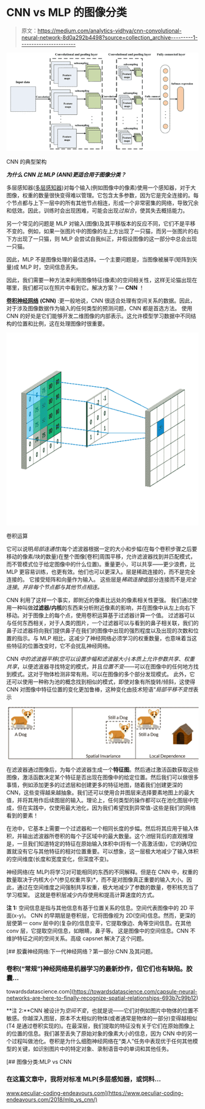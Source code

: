 # CNN vs MLP 的图像分类

> 原文：<https://medium.com/analytics-vidhya/cnn-convolutional-neural-network-8d0a292b4498?source=collection_archive---------1----------------------->

![](img/67556dfc8070f971f93b91aba5ac7df7.png)

CNN 的典型架构

***为什么 CNN 比 MLP (ANN)更适合用于图像分类？***

多层感知器([多层感知器](https://en.wikipedia.org/wiki/Multilayer_perceptron))对每个输入(例如图像中的像素)使用一个感知器，对于大图像，权重的数量很快变得难以管理。它包含太多参数，因为它是完全连接的。每个节点都与上下一层中的所有其他节点相连，形成一个非常密集的网络，导致冗余和低效。因此，训练时会出现困难，可能会出现*过拟合*，使其失去概括能力。

另一个常见的问题是 MLP 对输入(图像)及其平移版本的反应不同，它们不是平移不变的。例如，如果一张图片中的图像的左上方出现了一只猫，而另一张图片的右下方出现了一只猫，则 MLP 会尝试自我纠正，并假设图像的这一部分中总会出现一只猫。

因此，MLP 不是图像处理的最佳选择。一个主要问题是，当图像被展平(矩阵到矢量)成 MLP 时，空间信息丢失。

因此，我们需要一种方法来利用图像特征(像素)的空间相关性，这样无论猫出现在哪里，我们都可以在照片中看到它。解决方案？— **CNN** ！

[**卷积神经网络**](https://en.wikipedia.org/wiki/Convolutional_neural_network) **(CNN)** :更一般地说，CNN 很适合处理有空间关系的数据。因此，对于涉及图像数据作为输入的任何类型的预测问题，CNN 都是首选方法。
使用 CNN 的好处是它们能够开发二维图像的内部表示。这允许模型学习数据中不同结构的位置和比例，这在处理图像时很重要。

![](img/dce9fe74bd31341e922b2b52c68514d3.png)

卷积运算

它可以说明*局部连通性*(每个滤波器根据一定的大小和步幅(在每个卷积步骤之后要移动的像素/块的数量)在整个图像[卷积]周围平移，允许滤波器找到并匹配模式，而不管模式位于给定图像中的什么位置)。重量更小，可以共享——更少浪费，比 MLP 更容易训练，也更有效。他们也可以更深入。层是稀疏连接的，而不是完全连接的。
它接受矩阵和向量作为输入。
这些层是*稀疏连接*或部分连接而不是*完全连接*。*并非每个节点都与其他节点相连。*

CNN 利用了这样一个事实，即附近的像素比远处的像素相关性更强。
我们通过使用一种叫做**过滤器/内核**的东西来分析附近像素的影响，并在图像中从左上向右下移动。对于图像上的每个点，使用卷积运算基于过滤器计算一个值。
过滤器可以与任何东西相关，对于人类的图片，一个过滤器可以与看到的鼻子相关联，我们的鼻子过滤器将向我们提供鼻子在我们的图像中出现的强烈程度以及出现的次数和位置的指示。与 MLP 相比，这减少了神经网络必须学习的权重数量，也意味着当这些特征的位置改变时，它不会扰乱神经网络。

CNN *中的滤波器平移(您可以设置步幅和滤波器大小)本质上允许参数共享*、*权重共享*，以便滤波器寻找特定的模式，并且*位置不变*——可以在图像中的任何地方找到模式。这对于物体检测非常有用。可以在图像的多个部分发现模式。
此外，它还可以使用一种称为池的概念找到相似的模式，即使对象有所旋转/倾斜，这使得 CNN 对图像中特征位置的变化更加鲁棒，这种变化由技术短语“*局部平移不变性*表示

![](img/5447dfe862a69cbb2179a6893857a0df.png)

在滤波器通过图像后，为每个滤波器生成一个**特征图**。然后通过激活函数获取这些图像，激活函数决定某个特征是否出现在图像中的给定位置。然后我们可以做很多事情，例如添加更多的过滤层和创建更多的特征地图，随着我们创建更深的 CNN，这些变得越来越抽象。我们还可以使用合并图层来选择要素地图上的最大值，并将其用作后续图层的输入。理论上，任何类型的操作都可以在池化图层中完成，但在实践中，仅使用最大池化，因为我们希望找到异常值-这些是我们的网络看到的要素！

在池中，它基本上需要一个过滤器和一个相同长度的步幅。然后将其应用于输入体积，并输出滤波器所卷积的每个子区域中的最大数量。这个*池*层背后的直观推理是，一旦我们知道特定的特征在原始输入体积中(将有一个高激活值)，它的确切位置就没有它与其他特征的相对位置重要。可以想象，这一层极大地减少了输入体积的空间维度(长度和宽度变化，但深度不变)。

神经网络(在 MLP)将学习对可能相同的东西的不同解释。但是在 CNN 中，权重的数量取决于内核大小*(参见权重共享)*，而不是对图像真正重要的输入大小。因此，通过在空间维度之间强制共享权重，极大地减少了参数的数量，卷积核充当了学习框架。
这就是卷积层减少内存使用和提高计算速度的方式。

**注 1:** 空间信息是指与其他信息有基于位置关系的信息。空间代表图像中的 2D 平面(x-y)。
CNN 的早期层是卷积层，它将图像视为 2D(空间)信息。然而，更深的层使第一 conv 层中的(复杂的)信息变平，它提取像边、角等空间信息。在其他 conv 层，它提取空间信息，如眼睛，鼻子等。
这是图像中的空间信息。CNN 不维护特征之间的空间关系。高级 capsnet 解决了这个问题。

[](https://towardsdatascience.com/capsule-neural-networks-are-here-to-finally-recognize-spatial-relationships-693b7c99b12) [## 胶囊神经网络:下一代神经网络？第一部分:CNN 及其问题。

### 卷积(“常规”)神经网络是机器学习的最新炒作，但它们也有缺陷。胶囊…

towardsdatascience.com](https://towardsdatascience.com/capsule-neural-networks-are-here-to-finally-recognize-spatial-relationships-693b7c99b12) 

**注 2:**CNN 被设计为*空间不变*，也就是说——它们对例如图片中物体的位置不敏感。你越深入图层，原本不太相似的物体(或者通常是物体的一部分)变得越相似(T4 是通过卷积实现的)。在最深层，我们提取的特征没有关于它们在原始图像上的位置的信息。我们甚至丢失了原始对象的像素大小的信息，因为 CNN 中的另一个过程叫做池化。卷积是为什么细胞神经网络在“类人”任务中表现优于任何其他模型的关键，如识别图片中的特定对象、录制语音中的单词和其他任务。

[](https://www.peculiar-coding-endeavours.com/2018/mlp_vs_cnn/) [## 图像分类:MLP vs CNN

### 在这篇文章中，我将对标准 MLP(多层感知器，或饲料…

www.peculiar-coding-endeavours.com](https://www.peculiar-coding-endeavours.com/2018/mlp_vs_cnn/)